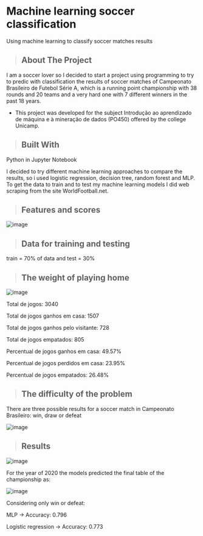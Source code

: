 # Machine learning soccer classification
 Using machine learning to classify soccer matches results
 
> ## About The Project

I am a soccer lover so I decided to start a project using programming to try to predic with classification the results of soccer matches of Campeonato Brasileiro de Futebol Série A, which is a running point championship with 38 rounds and 20 teams and a very hard one with 7 different winners in the past 18 years.
* This project was developed for the subject Introdução ao aprendizado de máquina e à mineração de dados (PO450) offered by the college Unicamp.
> ## Built With

Python in Jupyter Notebook

I decided to try different machine learning approaches to compare the results, so i used logistic regression, decision tree, random forest and MLP.
To get the data to train and to test my machine learning models I did web scraping from the site WorldFootball.net.

> ## Features and scores

![image](https://user-images.githubusercontent.com/88220952/128444457-9269b06a-1cf5-44bc-ac9c-fc7e35a218d9.png)

> ## Data for training and testing

train = 70% of data and test = 30%

> ## The weight of playing home

![image](https://user-images.githubusercontent.com/88220952/128444673-555d8b3a-d7ad-4c78-b4a9-52527ff2f742.png)

Total de jogos:  3040

Total de jogos ganhos em casa:  1507

Total de jogos ganhos pelo visitante:  728

Total de jogos empatados:  805

Percentual de jogos ganhos em casa: 49.57%

Percentual de jogos perdidos em casa: 23.95%

Percentual de jogos empatados: 26.48%

> ## The difficulty of the problem

There are three possible results for a soccer match in Campeonato Brasileiro: win, draw or defeat 

![image](https://user-images.githubusercontent.com/88220952/128444718-9abd5004-559e-4e5b-807d-5cdcfd95ed5f.png)

> ## Results

![image](https://user-images.githubusercontent.com/88220952/128444616-36be39cf-ec7c-4cd2-9729-5055690a6544.png)

For the year of 2020 the models predicted the final table of the championship as:

![image](https://user-images.githubusercontent.com/88220952/128445123-c8f578ab-be9d-4046-b41a-d29ff2ef729a.png)

Considering only win or defeat:

MLP -> Accuracy: 0.796

Logistic regression -> Accuracy: 0.773
